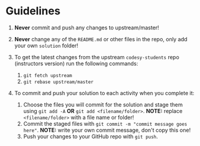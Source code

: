 # Guidelines

1. __Never__ commit and push any changes to upstream/master!

2. __Never__ change any of the `README.md` or other files in the repo, only add your own `solution` folder!

3. To get the latest changes from the upstream `codesy-students` repo (instructors version) run the following commands:
    1. `git fetch upstream`
    2. `git rebase upstream/master`

4. To commit and push your solution to each activity when you complete it:
    1. Choose the files you will commit for the solution and stage them using `git add -A` __OR__ `git add <filename/folder>`. __NOTE:__ replace `<filename/folder>` with a file name or folder!
    2. Commit the staged files with `git commit -m "commit message goes here"`. __NOTE:__ write your own commit message, don't copy this one!
    3. Push your changes to your GitHub repo with `git push`.